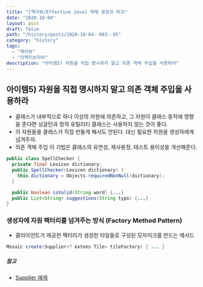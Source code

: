 ```yaml
---
title: "[책리뷰/Effective Java] 객체 생성과 파괴"
date: "2020-10-04"
layout: post
draft: false
path: "/history/posts/2020-10-04--003--05"
category: "history"
tags:
  - "책리뷰"
  - "이펙티브자바"
description: "아이템5) 자원을 직접 명시하지 말고 의존 객체 주입을 사용하라"
---
```


## 아이템5) 자원을 직접 명시하지 말고 의존 객체 주입을 사용하라
- 클래스가 내부적으로 하나 이상의 자원에 의존하고, 그 자원이 클래스 동작에 영향을 준다면 싱글턴과 정적 유틸리티 클래스는 사용하지 않는 것이 좋다.  
- 이 자원들을 클래스가 직접 만들게 해서도 안된다. 대신 필요한 자원을 생성자에게 넘겨주자.
- 의존 객체 주입 이 기법은 클래스의 유연성, 재사용정, 테스트 용이성을 개선해준다.

```java
public class SpellChecker {
  private final Lexicon dictionary;
  public SpellChecker(Lexicon dictionary) {
    this.dictionary = Objects.requiredNonNull(dictionary);
  }

  public boolean isValid(String word) {...}
  public List<String> suggestions(String typo) {...}
}
``` 

### 생성자에 자원 팩터리를 넘겨주는 방식 (Factory Method Pattern)
- 클라이언트가 제공한 팩터리가 생성한 타일들로 구성된 모자이크를 만드는 메서드

```java
Mosaic create(Supplier<? extens Tile> tileFactory) { ... }
```
##### 참고  
- [Supplier 예제](https://shlee0882.tistory.com/195)
